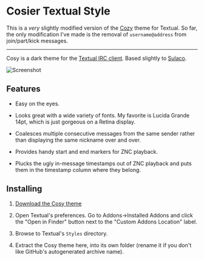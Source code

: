 Cosier Textual Style
====================

This is a *very* slightly modified version of the [Cozy](https://github.com/ronilaukkarinen/textual-cosy) theme for Textual. So far, the only modification I've made is the removal of `username@address` from join/part/kick messages.

----

Cosy is a dark theme for the [Textual IRC client](https://www.codeux.com/textual/). Based slightly to [Sulaco](https://github.com/rgrove/textual-sulaco).

![Screenshot](https://i.imgur.com/uvDsvXK.png)

## Features

* Easy on the eyes.

* Looks great with a wide variety of fonts. My favorite is Lucida Grande
  14pt, which is just gorgeous on a Retina display.

* Coalesces multiple consecutive messages from the same sender rather than
  displaying the same nickname over and over.

* Provides handy start and end markers for ZNC playback.

* Plucks the ugly in-message timestamps out of ZNC playback and puts them in the timestamp column where they belong.

## Installing

1. [Download the Cosy theme](https://github.com/ronilaukkarinen/textual-cosy/archive/master.zip)

2. Open Textual's preferences. Go to Addons->Installed Addons and click the
   "Open in Finder" button next to the "Custom Addons Location" label.

3. Browse to Textual's `Styles` directory.

4. Extract the Cosy theme here, into its own folder (rename it if you don't
   like GitHub's autogenerated archive name).

